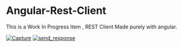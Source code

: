 # Angular-Rest-Client
This is a Work In Progress Item , REST Client Made purely with angular.

<div>
<a href="https://ibb.co/k3mQNo"><img src="https://thumb.ibb.co/k3mQNo/Capture.png" alt="Capture" border="0"></a> <a href="https://ibb.co/mnXbTT"><img src="https://thumb.ibb.co/mnXbTT/send_response.png" alt="send_response" border="0"></a>
</div>
